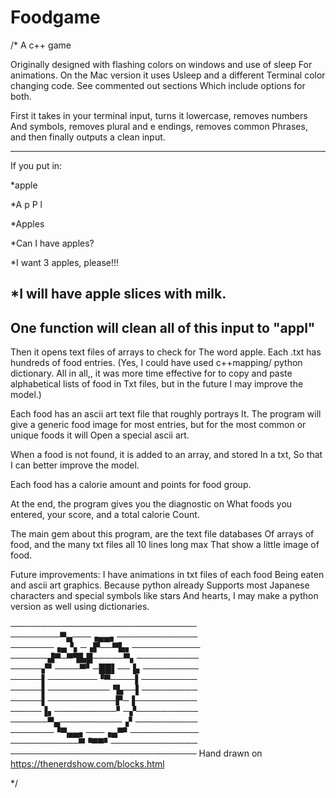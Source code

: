 # Foodgame
/*
A c++ game 

Originally designed with flashing colors on windows and use of sleep
For animations. On the Mac version it uses Usleep and a different 
Terminal color changing code. See commented out sections
Which include options for both.

First it takes in your terminal input, turns it lowercase, removes numbers 
And symbols, removes plural and e endings, removes common 
Phrases, and then finally outputs a clean input.

---------------------------------------------------

If you put in:

*apple

*A p P l

*Apples 

*Can I have apples?

*I want 3 apples, please!!! 

*I will have apple slices with milk. 
---------------------------------------------------

One function will clean all of this input to "appl"
----------------------------------------------------

Then it opens text files of arrays to check for 
The word apple. Each .txt has hundreds of 
food entries. (Yes, I could have used c++mapping/ python dictionary.
All in all,, it was more time effective for
to copy and paste alphabetical lists of food in 
Txt files, but in the future I may improve the model.)

Each food has an ascii art text file that roughly portrays 
It. The program will give a generic food image for most 
entries, but for the most common or unique foods it will
Open a special ascii art.

When a food is not found, it is added to an array, and stored
In a txt, So that I can better improve the model.

Each food has a calorie amount and points for food group.

At the end, the program gives you the diagnostic on
What foods you entered, your score, and a total calorie
Count. 

The main gem about this program, are the text file databases
Of arrays of food, and the many txt files all 10 lines long max
That show a little image of food. 

Future improvements: I have animations in txt files of each food
Being eaten and ascii art graphics. Because python already 
Supports most Japanese characters and special symbols like stars
And hearts, I may make a python version as well using dictionaries.


──────────────────────────────
────────▀▄───▗▄▄▖─────────────
───────▗▄▝▖─▗▛──▀▙▖───────────
──────▟▀─▀▜▙█─────▀▖──────────
─────▞▘────▀▘─██▌──▐▖─────────
─────▌────────▝▀────▌─────────
─────▌──────────▝▙──▌─────────
─────▌───────────▛─▐──────────
─────▐▖──────────▘─▞──────────
──────▀▄──────────▗▘──────────
───────▝▀▄▄▖───▗▄▀▘───────────
───────────▀▝▀▀▘──────────────
──────────────────────────────
Hand drawn on https://thenerdshow.com/blocks.html


*/
